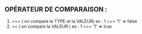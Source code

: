 ## OPÉRATEUR DE COMPARAISON :
1. === ( on compare le TYPE et la VALEUR)
ex : 1 === '1' => false 
2. == ( on compare la VALEUR )
ex : 1 === '1' => true

